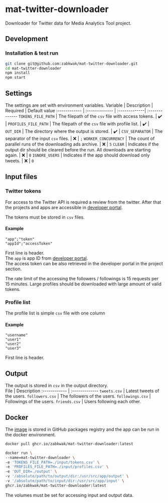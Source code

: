# mat-twitter-downloader
Downloader for Twitter data for Media Analytics Tool project.

## Development
### Installation & test run
```bash
git clone git@github.com:zabkwak/mat-twitter-downloader.git
cd mat-twitter-downloader
npm install
npm start
```
## Settings
The settings are set with environment variables. 
Variable | Description | Required | Default value
:------------ | :------------- | :-------------| :-------------
`TOKENS_FILE_PATH` | The filepath of the `csv` file with access tokens. | :heavy_check_mark: | 
`PROFILES_FILE_PATH` | The filepath of the `csv` file with profile list. | :heavy_check_mark: | 
`OUT_DIR` | The directory where the output is stored. | :heavy_check_mark: | 
`CSV_SEPARATOR` | The separator of the input `csv` files. | :x: | `;`
`WORKER_CONCURRENCY` | The count of parallel runs of the downloading ads archive. | :x: | `5`
`CLEAR` | Indicates if the output dir should be cleared before the run. All downloads are starting again. | :x: | `0`
`IGNORE_USERS` | Indicates if the app should download only tweets. | :x: | `0`

## Input files
### Twitter tokens
For access to the Twitter API is required a review from the twitter. After that the projects and apps are accessible in [developer portal](https://developer.twitter.com/en/portal/dashboard). 

The tokens must be stored in `csv` files. 
#### Example
```csv
"app";"token"
"appId";"accessToken"
```
First line is header.  
The `app` is app ID from [developer portal](https://developer.twitter.com/en/portal/dashboard).  
The access token can be also retrieved in the developer portal in the project section.

The rate limit of the accessing the followers / followings is 15 requests per 15 minutes. Large profiles should be downloaded with large amount of valid tokens.

### Profile list
The profile list is simple `csv` file with one column
#### Example
```csv
"username"
"user1"
"user2"
"user3"
```
First line is header.  

## Output
The output is stored in `csv` in the output directory.  
File | Description
:------------ | :-------------
`tweets.csv` | Latest tweets of the users.
`followers.csv` | The followers of the users.
`followings.csv` | Followings of the users.
`friends.csv` | Users following each other.

## Docker
The [image](https://github.com/zabkwak/mat-twitter-downloader/pkgs/container/mat-twitter-downloader) is stored in GitHub packages registry and the app can be run in the docker environment.
```bash
docker pull ghcr.io/zabkwak/mat-twitter-downloader:latest
```

```bash
docker run \
--name=mat-twitter-downloader \
-e 'TOKENS_FILE_PATH=./input/tokens.csv' \
-e 'PROFILES_FILE_PATH=./input/profiles.csv' \
-e 'OUT_DIR=./output' \
-v '/absolute/path/to/output/dir:/usr/src/app/output' \
-v '/absolute/path/to/input/dir:/usr/src/app/input' \
ghcr.io/zabkwak/mat-twitter-downloader:latest  
```
The volumes must be set for accessing input and output data.
